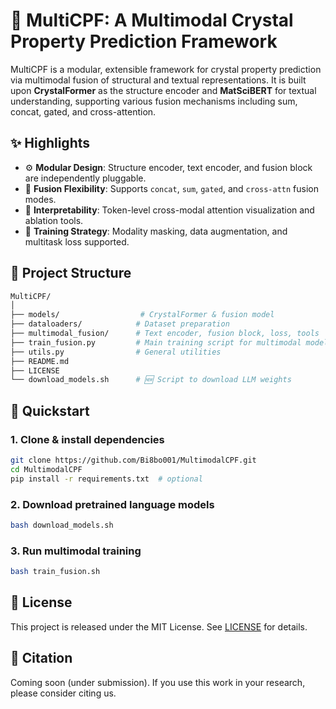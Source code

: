 # 🔮 MultiCPF: A Multimodal Crystal Property Prediction Framework

MultiCPF is a modular, extensible framework for crystal property prediction via multimodal fusion of structural and textual representations. It is built upon **CrystalFormer** as the structure encoder and **MatSciBERT** for textual understanding, supporting various fusion mechanisms including sum, concat, gated, and cross-attention.

## ✨ Highlights

- ⚙️ **Modular Design**: Structure encoder, text encoder, and fusion block are independently pluggable.
- 🔀 **Fusion Flexibility**: Supports `concat`, `sum`, `gated`, and `cross-attn` fusion modes.
- 🧠 **Interpretability**: Token-level cross-modal attention visualization and ablation tools.
- 🧪 **Training Strategy**: Modality masking, data augmentation, and multitask loss supported.

## 📁 Project Structure

```bash
MultiCPF/
│
├── models/                  # CrystalFormer & fusion model
├── dataloaders/            # Dataset preparation
├── multimodal_fusion/      # Text encoder, fusion block, loss, tools
├── train_fusion.py         # Main training script for multimodal model
├── utils.py                # General utilities
├── README.md
├── LICENSE
└── download_models.sh      # 🆕 Script to download LLM weights
````

## 🚀 Quickstart

### 1. Clone & install dependencies

```bash
git clone https://github.com/Bi8bo001/MultimodalCPF.git
cd MultimodalCPF
pip install -r requirements.txt  # optional
```

### 2. Download pretrained language models

```bash
bash download_models.sh
```

### 3. Run multimodal training

```bash
bash train_fusion.sh
```

## 📜 License

This project is released under the MIT License. See [LICENSE](./LICENSE) for details.

## 🙋 Citation

Coming soon (under submission). If you use this work in your research, please consider citing us.

